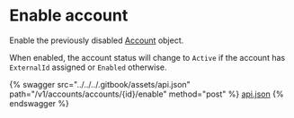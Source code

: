 # Enable account

Enable the previously disabled [Account](https://docs.client.softwareone.com/extensions/dmE39nDvDSpNnt3t1FdJ#account-object) object.

When enabled, the account status will change to `Active` if the account has `ExternalId` assigned or `Enabled` otherwise.

{% swagger src="../../../.gitbook/assets/api.json" path="/v1/accounts/accounts/{id}/enable" method="post" %}
[api.json](../../../.gitbook/assets/api.json)
{% endswagger %}
